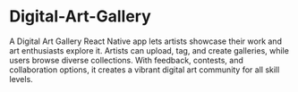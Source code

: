 # Digital-Art-Gallery
A Digital Art Gallery React Native app lets artists showcase their work and art enthusiasts explore it. Artists can upload, tag, and create galleries, while users browse diverse collections. With feedback, contests, and collaboration options, it creates a vibrant digital art community for all skill levels.
